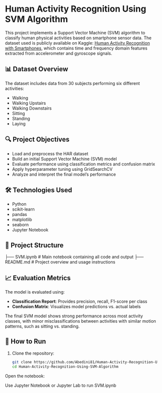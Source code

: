 # Human Activity Recognition Using SVM Algorithm

This project implements a Support Vector Machine (SVM) algorithm to classify human physical activities based on smartphone sensor data. The dataset used is publicly available on Kaggle: [Human Activity Recognition with Smartphones](https://www.kaggle.com/datasets/uciml/human-activity-recognition-with-smartphones), which contains time and frequency domain features extracted from accelerometer and gyroscope signals.

## 📊 Dataset Overview

The dataset includes data from 30 subjects performing six different activities:
- Walking  
- Walking Upstairs  
- Walking Downstairs  
- Sitting  
- Standing  
- Laying

## 🔍 Project Objectives

- Load and preprocess the HAR dataset
- Build an initial Support Vector Machine (SVM) model
- Evaluate performance using classification metrics and confusion matrix
- Apply hyperparameter tuning using GridSearchCV
- Analyze and interpret the final model’s performance

## 🛠️ Technologies Used

- Python  
- scikit-learn  
- pandas  
- matplotlib  
- seaborn  
- Jupyter Notebook

## 📁 Project Structure

├── SVM.ipynb # Main notebook containing all code and output ├── README.md # Project overview and usage instructions

## 📈 Evaluation Metrics

The model is evaluated using:
- **Classification Report**: Provides precision, recall, F1-score per class
- **Confusion Matrix**: Visualizes model predictions vs. actual labels

The final SVM model shows strong performance across most activity classes, with minor misclassifications between activities with similar motion patterns, such as sitting vs. standing.

## 🚀 How to Run

1. Clone the repository:
   ```bash
   git clone https://github.com/Abedini81/Human-Activity-Recognition-Using-SVM-Algorithm.git
   cd Human-Activity-Recognition-Using-SVM-Algorithm
Open the notebook:

Use Jupyter Notebook or Jupyter Lab to run SVM.ipynb
